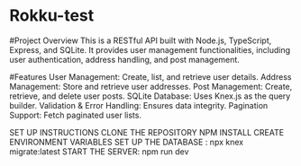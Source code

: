 # Rokku-test
 #Project Overview
This is a RESTful API built with Node.js, TypeScript, Express, and SQLite. It provides user management functionalities, including user authentication, address handling, and post management.

 #Features
User Management: Create, list, and retrieve user details.
Address Management: Store and retrieve user addresses.
Post Management: Create, retrieve, and delete user posts.
SQLite Database: Uses Knex.js as the query builder.
Validation & Error Handling: Ensures data integrity.
Pagination Support: Fetch paginated user lists.


SET UP INSTRUCTIONS
CLONE THE REPOSITORY
NPM INSTALL
CREATE ENVIRONMENT VARIABLES
SET UP THE DATABASE : npx knex migrate:latest
START THE SERVER:
npm run dev
